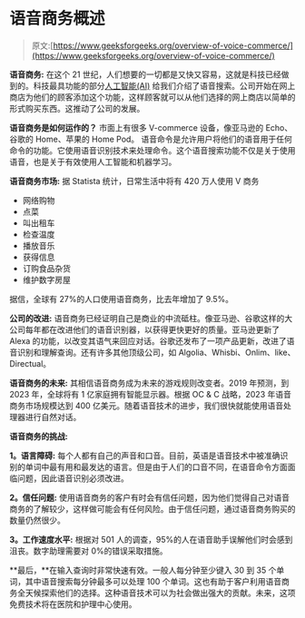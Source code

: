 # 语音商务概述

> 原文:[https://www.geeksforgeeks.org/overview-of-voice-commerce/](https://www.geeksforgeeks.org/overview-of-voice-commerce/)

**语音商务:**
在这个 21 世纪，人们想要的一切都是又快又容易，这就是科技已经做到的。科技最具功能的部分[人工智能(AI)](https://www.geeksforgeeks.org/artificial-intelligence-an-introduction/) 给我们介绍了语音搜索。公司开始在网上商店为他们的顾客添加这个功能，这样顾客就可以从他们选择的网上商店以简单的形式购买东西。这推动了公司的发展。

**语音商务是如何运作的？**
市面上有很多 V-commerce 设备，像亚马逊的 Echo、谷歌的 Home、苹果的 Home Pod。
语音命令是允许用户将他们的语音用于任何命令的功能。它使用语音识别技术来处理命令。这个语音搜索功能不仅是关于使用语音，也是关于有效使用人工智能和机器学习。

**语音商务市场:**
据 Statista 统计，日常生活中将有 420 万人使用 V 商务

*   网络购物
*   点菜
*   叫出租车
*   检查温度
*   播放音乐
*   获得信息
*   订购食品杂货
*   维护数字房屋

据信，全球有 27%的人口使用语音商务，比去年增加了 9.5%。

**公司的改进:**
语音商务已经证明自己是商业的中流砥柱。像亚马逊、谷歌这样的大公司每年都在改进他们的语音识别器，以获得更快更好的质量。亚马逊更新了 Alexa 的功能，以改变其语气来回应对话。谷歌还发布了一项产品更新，改进了语音识别和理解查询。还有许多其他顶级公司，如 Algolia、Whisbi、Onlim、like、Directual。

**语音商务的未来:**
其相信语音商务成为未来的游戏规则改变者。2019 年预测，到 2023 年，全球将有 1 亿家庭拥有智能显示器。根据 OC & C 战略，2023 年语音商务市场规模达到 400 亿美元。随着语音技术的进步，我们很快就能使用语音处理器进行自然对话。

**语音商务的挑战:**

**1。语言障碍:**
每个人都有自己的声音和口音。目前，英语是语音技术中被准确识别的单词中最有用和最发达的语言。但是由于人们的口音不同，在语音命令方面面临问题，因此语音识别必须改进。

**2。信任问题:**
使用语音商务的客户有时会有信任问题，因为他们觉得自己对语音商务的了解较少，这样做可能会有任何风险。由于信任问题，通过语音商务购买的数量仍然很少。

**3。工作速度水平:**
根据对 501 人的调查，95%的人在语音助手误解他们时会感到沮丧。数字助理需要对 0%的错误采取措施。

**最后，**在输入查询时非常快速有效。一般人每分钟至少键入 30 到 35 个单词，其中语音搜索每分钟最多可以处理 100 个单词。这也有助于客户利用语音商务全天候探索他们的选择。这种语音技术可以为社会做出强大的贡献。未来，这项免费技术将在医院和护理中心使用。